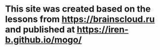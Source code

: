# This site was created based on the lessons from https://brainscloud.ru and published at https://iren-b.github.io/mogo/

